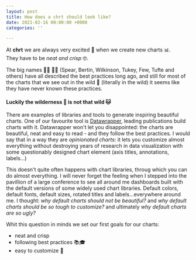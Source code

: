 ```yaml
---
layout: post
title: How does a chrt should look like?
date: 2021-02-16 00:00:00 +0000
categories: ''

---
```

At **chrt** we are always very excited 👯 when we create new charts 📊.  
They have to be _neat and crisp_ 🤓.

The big names 🧑‍🏫 👩‍🏫 (Spear, Bertin, Wilkinson, Tukey, Few, Tufte and others) have all described the best practices long ago, and still for most of the charts that we see out in the wild 🦁 (literally in the wild) it seems like they have never known these practices.

#### Luckily the wilderness 🦁 is not that wild 🐱

There are examples of libraries and tools to generate inspiring beautiful charts. One of our favourite tool is [Datawrapper](https://www.datawrapper.de/), leading publications build charts with it. Datawrapper won't let you disappointed: the charts are beautiful, neat and easy to read - and they follow the best practices. I would say that in a way they are _opinionated charts_: it lets you customize almost everything without destroying years of research in data visualization with some questionably designed chart element (axis titles, annotations, labels...)

This doesn't quite often happens with chart libraries, throug which you can do almost everything. I will never forget the feeling when I stepped into the pavillion of a large conference to see all around me dashboards built with the default versions of some widely used chart libraries. Default colors, default fonts, default sizes, rotated titles and labels...everywhere around me. I thought: _why default charts should not be beautiful?_ and _why default charts should be so tough to customize?_ and ultimately _why default charts are so ugly?_

Whit this question in minds we set our first goals for our charts:

* neat and crisp 
* following best practices 📚🎓
* easy to customize 💇